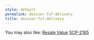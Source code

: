 ```yaml
---
style: default
permalink: dossier-fsf-delivery
title: dossier-fsf-delivery
---
```

You may also like:
[Resale Value](http://scp-wiki.net/resale-value)
[SCP-2165](http://scp-wiki.net/scp-2165)